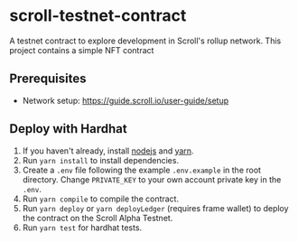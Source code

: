 # scroll-testnet-contract

A testnet contract to explore development in Scroll's rollup network. This project contains a simple NFT contract

## Prerequisites

- Network setup: https://guide.scroll.io/user-guide/setup

## Deploy with Hardhat

1. If you haven't already, install [nodejs](https://nodejs.org/en/download/) and [yarn](https://classic.yarnpkg.com/lang/en/docs/install).
2. Run `yarn install` to install dependencies.
3. Create a `.env` file following the example `.env.example` in the root directory. Change `PRIVATE_KEY` to your own account private key in the `.env`.
4. Run `yarn compile` to compile the contract.
5. Run `yarn deploy` or `yarn deployLedger` (requires frame wallet) to deploy the contract on the Scroll Alpha Testnet.
6. Run `yarn test` for hardhat tests.
